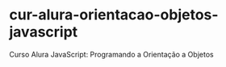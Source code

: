 # cur-alura-orientacao-objetos-javascript
Curso Alura JavaScript: Programando a Orientação a Objetos
